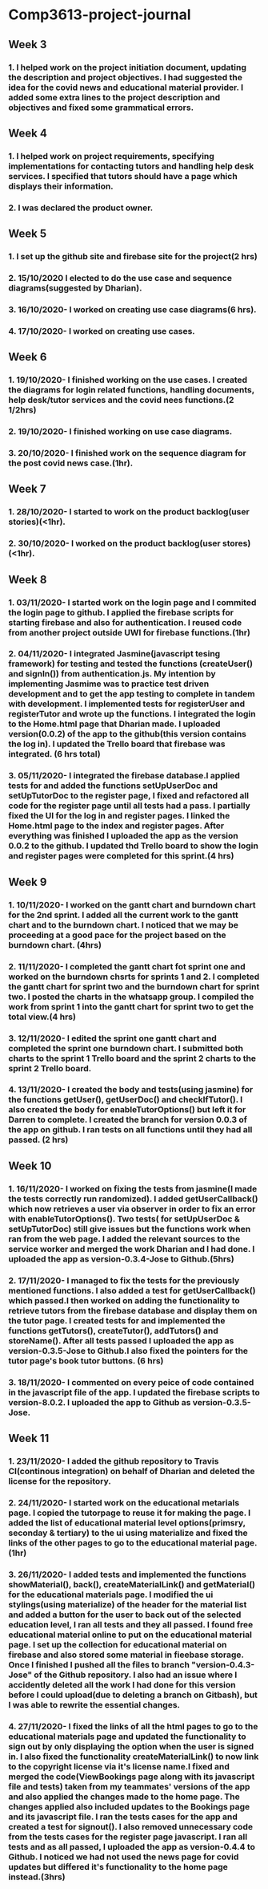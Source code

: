 # Comp3613-project-journal

## Week 3
### 1. I helped work on the project initiation document, updating the description and project objectives. I had suggested the idea for the covid news and educational material provider. I added some extra lines to the project description and objectives and fixed some grammatical errors.

## Week 4
### 1. I helped work on project requirements, specifying implementations for contacting tutors and handling help desk services. I specified that tutors should have a page which displays their information.
### 2. I was declared the product owner.

## Week 5
### 1. I set up the github site and firebase site for the project(2 hrs)
### 2. 15/10/2020 I elected to do the use case and sequence diagrams(suggested by Dharian).
### 3. 16/10/2020- I worked on creating use case diagrams(6 hrs).
### 4. 17/10/2020- I worked on creating use cases.

## Week 6
### 1. 19/10/2020- I finished working on the use cases. I created the diagrams for login related functions, handling documents, help desk/tutor services and the covid nees functions.(2 1/2hrs)
### 2. 19/10/2020- I finished working on use case diagrams.
### 3. 20/10/2020- I finished work on the sequence diagram for the post covid news case.(1hr).

## Week 7
### 1. 28/10/2020- I started to work on the product backlog(user stories)(<1hr).
### 2. 30/10/2020- I worked on the product backlog(user stores)(<1hr).

## Week 8
### 1. 03/11/2020- I started work on the login page and I commited the login page to github. I applied the firebase scripts for starting firebase and also for authentication. I reused code from another project outside UWI for firebase functions.(1hr)
### 2. 04/11/2020- I integrated Jasmine(javascript tesing framework) for testing and tested the functions (createUser() and signIn()) from authentication.js. My intention by implementing Jasmime was to practice test driven development and to get the app testing to complete in tandem with development. I implemented tests for registerUser and registerTutor and wrote up the functions. I integrated the login to the Home.html page that Dharian made. I uploaded version(0.0.2) of the app to the github(this version contains the log in). I updated the Trello board that firebase was integrated. (6 hrs total)
### 3. 05/11/2020- I integrated the firebase database.I applied tests for and added the functions setUpUserDoc and setUpTutorDoc to the register page, I fixed and refactored all code for the register page until all tests had a pass. I partially fixed the UI for the log in and register pages. I linked the Home.html page to the index and register pages. After everything was finished I uploaded the app as the version 0.0.2 to the github. I updated thd Trello board to show the login and register pages were completed for this sprint.(4 hrs)

## Week 9
### 1. 10/11/2020- I worked on the gantt chart and burndown chart for the 2nd sprint. I added all the current work to the gantt chart and to the burndown chart. I noticed that we may be proceeding at a good pace for the project based on the burndown chart. (4hrs)
### 2. 11/11/2020- I completed the gantt chart fot sprint one and worked on the burndown chsrts for sprints 1 and 2. I completed the gantt chart for sprint two and the burndown chart for sprint two. I posted the charts in the whatsapp group. I compiled the work from sprint 1 into the gantt chart for sprint two to get the total view.(4 hrs)
### 3. 12/11/2020- I edited the sprint one gantt chart and completed the sprint one burndown chart. I submitted both charts to the sprint 1 Trello board and the sprint 2 charts to the sprint 2 Trello board.
### 4. 13/11/2020- I created the body and tests(using jasmine) for the functions getUser(), getUserDoc() and checkIfTutor(). I also created the body for enableTutorOptions() but left it for Darren to complete. I created the branch for version 0.0.3 of the app on github. I ran tests on all functions until they had all passed. (2 hrs)

## Week 10
### 1. 16/11/2020- I worked on fixing the tests from jasmine(I made the tests correctly run randomized). I added getUserCallback() which now retrieves a user via observer in order to fix an error with enableTutorOptions(). Two tests( for setUpUserDoc & setUpTutorDoc) still give issues but the functions work when ran from the web page. I added the relevant sources to the service worker and merged the work Dharian and I had done. I uploaded the app as version-0.3.4-Jose to Github.(5hrs)
### 2. 17/11/2020- I managed to fix the tests for the previously mentioned functions. I also added a test for getUserCallback() which passed.I then worked on adding the functionality to retrieve tutors from the firebase database and display them on the tutor page. I created tests for and implemented the functions getTutors(), createTutor(), addTutors() and storeName(). After all tests passed I uploaded the app as version-0.3.5-Jose to Github.I also fixed the pointers for the tutor page's book tutor buttons. (6 hrs)
### 3. 18/11/2020- I commented on every peice of code contained in the javascript file of the app. I updated the firebase scripts to version-8.0.2. I uploaded the app to Github as version-0.3.5-Jose.

## Week 11
### 1. 23/11/2020- I added the github repository to Travis CI(continous integration) on behalf of Dharian and deleted the license for the repository.
### 2. 24/11/2020- I started work on the educational metarials page. I copied the tutorpage to reuse it for making the page. I added the list of educational material level options(primsry, seconday & tertiary) to the ui using materialize and fixed the links of the other pages to go to the educational material page.(1hr)
### 3. 26/11/2020- I added tests and implemented the functions showMaterial(), back(), createMaterialLink() and getMaterial() for the educational materials page. I modified the ui stylings(using materialize) of the header for the material list and added a button for the user to back out of the selected education level, I ran all tests and they all passed. I found free educational material online to put on the educational material page. I set up the collection for educational material on firebase and also stored some material in fieebase storage. Once I finished I pushed all the files to branch "version-0.4.3-Jose" of the Github repository. I also had an issue where I accidently deleted all the work I had done for this version before I could upload(due to deleting a branch on Gitbash), but I was able to rewrite the essential changes. 
### 4. 27/11/2020- I fixed the links of all the html pages to go to the educational materials page and updated the functionality to sign out by only displaying the option when the user is signed in. I also fixed the functionality createMaterialLink() to now link to the copyright license via it's license name.I fixed and merged the code(ViewBookings page along with its javascript file and tests) taken from my teammates' versions of the app and also applied the changes made to the home page. The changes applied also included updates to the Bookings page and its javascript file. I ran the tests cases for the app and created a test for signout(). I also removed unnecessary code from the tests cases for the register page javascript. I ran all tests and as all passed, I uploaded the app as version-0.4.4 to Github. I noticed we had not used the news page for covid updates but differed it's functionality to the home page instead.(3hrs)







